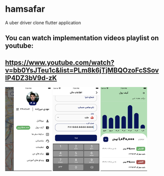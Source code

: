# hamsafar

A uber driver clone flutter application

## You can watch implementation videos playlist on youtube:
## https://www.youtube.com/watch?v=bb0YsJTeu1c&list=PLm8k6jTjMBQOzoFcSSovIP4DZ3bV9d-zK


<img src="screenshots/screen1.png" width=30%>   <img src="screenshots/screen2.png" width=30%>   <img src="screenshots/screen3.png" width=30%>



